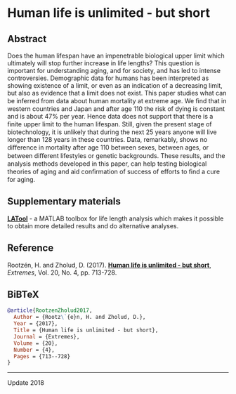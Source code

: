 # Human life is unlimited - but short

## Abstract
Does the human lifespan have an impenetrable biological upper limit which ultimately will stop further increase in life lengths? This question is important for understanding aging, and for society,
and has led to intense controversies. Demographic data for humans has been interpreted as showing existence of a limit, or even as an indication of a decreasing limit, but also as evidence that a limit
does not exist. This paper studies what can be inferred from data about human mortality at extreme age. We ﬁnd that in western countries and Japan and after age 110 the risk of dying is
constant and is about 47% per year. Hence data does not support that there is a ﬁnite upper limit to the human lifespan. Still, given the present stage of biotechnology, it is unlikely that during the
next 25 years anyone will live longer than 128 years in these countries. Data, remarkably, shows no diﬀerence in mortality after age 110 between sexes, between ages, or between diﬀerent lifestyles
or genetic backgrounds. These results, and the analysis methods developed in this paper, can help testing biological theories of aging and aid conﬁrmation of success of eﬀorts to ﬁnd a cure for aging.

## Supplementary materials
[**LATool**](https://github.com/OGCJN/Human-life-is-unlimited---but-short/tree/master/Supplementary%20Materials/LATool/) - a MATLAB toolbox for life length analysis which makes it possible to obtain more detailed results and do alternative analyses.

## Reference
Rootzén, H. and Zholud, D. (2017). [**Human life is unlimited - but short**](http://www.zholud.com/articles/Human-life-is-unlimited-but-short.pdf), *Extremes*, Vol. 20, No. 4, pp. 713-728.

## BiBTeX

``` BiBTeX
@article{RootzenZholud2017,
  Author = {Rootz\`{e}n, H. and Zholud, D.},
  Year = {2017},
  Title = {Human life is unlimited - but short},
  Journal = {Extremes},
  Volume = {20},
  Number = {4},
  Pages = {713--728}
}
``` 

---
Update 2018
